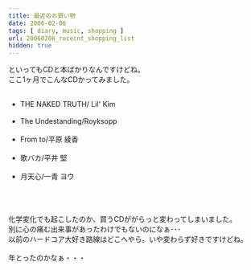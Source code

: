```yaml
---
title: 最近のお買い物
date: 2006-02-06
tags: [ diary, music, shopping ]
url: 20060206_rececnt_shopping_list
hidden: true
---
```

といってもCDと本ばかりなんですけどね。<br />
ここ1ヶ月でこんなCDかってみました。<br />
<ul><br />
<li>THE NAKED TRUTH/ Lil' Kim</li><br />
<li>The Undestanding/Royksopp</li><br />
<li>From to/平原 綾香</li><br />
<li>歌バカ/平井 堅</li><br />
<li>月天心/一青 ヨウ</li><br />
</ul><br />
<br />
化学変化でも起こしたのか、買うCDががらっと変わってしまいました。<br />
別に心の痛む出来事があったわけでもないのになぁ･･･<br />
以前のハードコア大好き路線はどこへやら。いや変わらず好きですけどね。<br />
<br />
年とったのかなぁ・・・
